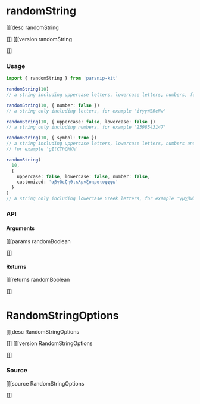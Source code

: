 # randomString
[[[desc randomString

]]]
[[[version randomString
  
]]]
### Usage

```ts
import { randomString } from 'parsnip-kit'

randomString(10)
// a string including uppercase letters, lowercase letters, numbers, for example 'Dij1mzPzyW'

randomString(10, { number: false })
// a string only including letters, for example 'iYyyWSReNw'

randomString(10, { uppercase: false, lowercase: false })
// a string only including numbers, for example '2398543147'

randomString(10, { symbol: true })
// a string including uppercase letters, lowercase letters, numbers and symbols
// for example 'gI(CThCMK%'

randomString(
  10,
  {
    uppercase: false, lowercase: false, number: false,
    customized: 'αβγδεζηθικλμνξοπρστυφχψω'
  }
)
// a string only including lowercase Greek letters, for example 'γμχβωζπθοχ'
```


### API

#### Arguments
[[[params randomBoolean

]]]
#### Returns
[[[returns randomBoolean

]]]
# RandomStringOptions
[[[desc RandomStringOptions

]]]
[[[version RandomStringOptions
  
]]]
### Source
[[[source RandomStringOptions
  
]]]
